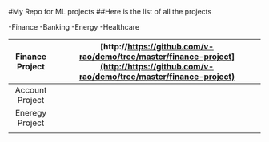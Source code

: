 #My Repo for ML projects
##Here is the list of all the projects

-Finance
-Banking
-Energy
-Healthcare


| Finance Project  | [http://https://github.com/v-rao/demo/tree/master/finance-project](http://https://github.com/v-rao/demo/tree/master/finance-project)  |
| :------------: | :------------: |
|  Account Project |   |
|  Eneregy Project |   |
|   |   |
